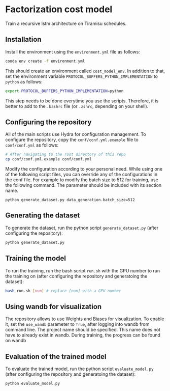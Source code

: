 # Factorization cost model
Train a recursive lstm architecture on Tiramisu schedules.


## Installation  
Install the environment using the `environment.yml` file as follows:
```bash
conda env create -f environment.yml
```  
This should create an environment called `cost_model_env`. 
In addition to that, set the environment variable `PROTOCOL_BUFFERS_PYTHON_IMPLEMENTATION` to `python` as follows:   
```bash
export PROTOCOL_BUFFERS_PYTHON_IMPLEMENTATION=python
```  
This step needs to be done everytime you use the scripts. Therefore, it is better to add to the `.bashrc` file (or `.zshrc`, depending on your shell).

## Configuring the repository
All of the main scripts use Hydra for configuration management. To configure the repository, copy the `conf/conf.yml.example` file to `conf/conf.yml` as follows:  
```bash
# After navigating to the root directory of this repo
cp conf/conf.yml.example conf/conf.yml
```
Modify the configuration according to your personal need.
While using one of the following script files, you can override any of the configurations in the conf file. For example to modify the batch size to 512 for training, use the following command. The parameter should be included with its section name.  
```
python generate_dataset.py data_generation.batch_size=512
```

## Generating the dataset
To generate the dataset, run the python script `generate_dataset.py` (after configuring the repository):  
```bash
python generate_dataset.py
```

## Training the model
To run the training, run the bash script `run.sh` with the GPU number to run the training on (after configuring the repository and generatoing the dataset):  
```bash
bash run.sh [num] # replace [num] with a GPU number
```

## Using wandb for visualization
The repository allows to use Weights and Biases for visualization. To enable it, set the `use_wandb` parameter to `True`, after logging into wandb from command line. The project name should be specified. This name does not have to already exist in wandb. During training, the progress can be found on wandb 

## Evaluation of the trained model
To evaluate the trained model, run the python script `evaluate_model.py` (after configuring the repository and generatoing the dataset):  
```bash
python evaluate_model.py
```